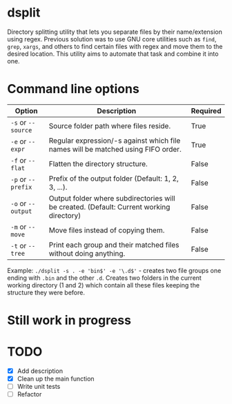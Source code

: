 # dsplit
Directory splitting utility that lets you separate files by their name/extension using regex. Previous solution was to use GNU core utilities such as `find`, `grep`, `xargs`, and others to find certain files with regex and move them to the desired location. This utility aims to automate that task and combine it into one.

# Command line options
| Option  | Description | Required |
| ------------- | ------------- | ------------- |
| `-s` or `--source` | Source folder path where files reside. | True |
| `-e` or `--expr` | Regular expression/-s against which file names will be matched using FIFO order. | True  |
| `-f` or `--flat` | Flatten the directory structure. | False |
| `-p` or `--prefix` | Prefix of the output folder (Default: 1, 2, 3, ...). | False |
| `-o` or `--output` | Output folder where subdirectories will be created. (Default: Current working directory) | False |
| `-m` or `--move` | Move files instead of copying them. | False |
| `-t` or `--tree` | Print each group and their matched files without doing anything. | False |

Example: `./dsplit -s . -e 'bin$' -e '\.d$'` - creates two file groups one ending with `.bin` and the other `.d`. Creates two folders in the current working directory (1 and 2) which contain all these files keeping the structure they were before.

# Still work in progress

# TODO
- [x] Add description
- [x] Clean up the main function
- [ ] Write unit tests
- [ ] Refactor
